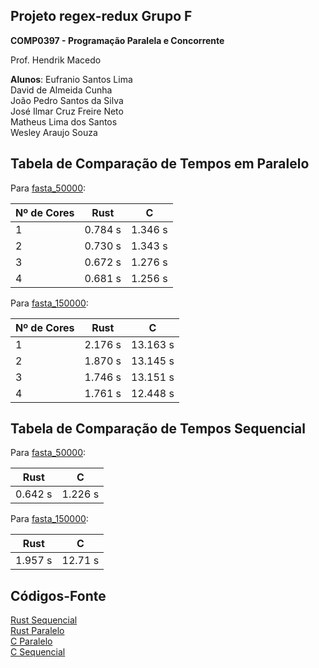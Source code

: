 ## Projeto regex-redux Grupo F

**COMP0397 - Programação Paralela e Concorrente**

Prof. Hendrik Macedo

**Alunos**: 
Eufranio Santos Lima     
David de Almeida Cunha            
João Pedro Santos da Silva       
José Ilmar Cruz Freire Neto          
Matheus Lima dos Santos     
Wesley Araujo Souza



## Tabela de Comparação de Tempos em Paralelo


Para [fasta_50000](https://raw.githubusercontent.com/Rheagor/GrupoF/master/inputs/fasta150000.txt?token=ALMH6QAPEJLOCJF5DUL374C73JUVW):
  
  
| Nº de Cores | Rust | C |
| ------------------- | ------------------- | ------------------- |
| 1 | 0.784 s | 1.346 s |
| 2 | 0.730 s | 1.343 s |
| 3 | 0.672 s | 1.276 s |
| 4 | 0.681 s | 1.256 s |


  
Para [fasta_150000](https://raw.githubusercontent.com/Rheagor/GrupoF/master/inputs/fasta150000.txt?token=ALMH6QDBBCQ2RGWXL4XIZZC73JU2M):


| Nº de Cores | Rust | C |
| ------------------- | ------------------- | ------------------- |
| 1 | 2.176 s | 13.163 s |
| 2 | 1.870 s | 13.145 s |
| 3 | 1.746 s | 13.151 s |
| 4 | 1.761 s | 12.448 s |


## Tabela de Comparação de Tempos Sequencial


Para [fasta_50000](https://raw.githubusercontent.com/Rheagor/GrupoF/master/inputs/fasta150000.txt?token=ALMH6QAPEJLOCJF5DUL374C73JUVW):


| Rust | C |
| ------------------- | ------------------- |
| 0.642 s | 1.226 s |


Para [fasta_150000](https://raw.githubusercontent.com/Rheagor/GrupoF/master/inputs/fasta150000.txt?token=ALMH6QDBBCQ2RGWXL4XIZZC73JU2M):


| Rust | C |
| ------------------- | ------------------- |
| 1.957 s | 12.71 s |



## Códigos-Fonte

[Rust Sequencial](https://raw.githubusercontent.com/Rheagor/GrupoF/master/serial/sequencial.rs?token=AKC5CGAHHFINHQPV4OZZA3K73JSGO)     
[Rust Paralelo](https://raw.githubusercontent.com/Rheagor/GrupoF/master/paralelo/paralelo.rs?token=AKC5CGC5NUKSOMBXWMDPOKC73JSA2)    
[C Paralelo](https://raw.githubusercontent.com/Rheagor/GrupoF/master/paralelo/regex_redux_mpi.c?token=AKC5CGHZN44SWZR4M2TO3P273JSC4)     
[C Sequencial](https://raw.githubusercontent.com/Rheagor/GrupoF/master/serial/regex_redux_serial.c?token=AKC5CGG6LLLTAXIVM6EUJZS73JSGI)    
